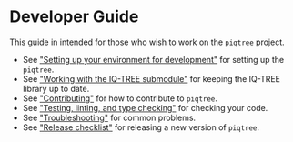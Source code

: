 # Developer Guide

This guide in intended for those who wish to work on the `piqtree` project.

- See ["Setting up your environment for development"](./environment_setup.md) for setting up the `piqtree`.
- See ["Working with the IQ-TREE submodule"](./iqtree_submodule.md) for keeping the IQ-TREE library up to date.
- See ["Contributing"](./contributing.md) for how to contribute to `piqtree`.
- See ["Testing, linting, and type checking"](./testing.md) for checking your code.
- See ["Troubleshooting"](./troubleshooting.md) for common problems.
- See ["Release checklist"](./release.md) for releasing a new version of `piqtree`.
